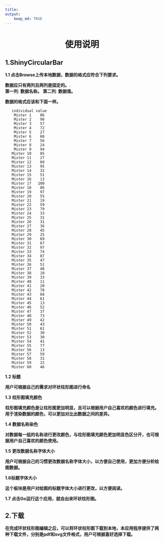 ```yaml
---
title:
output: 
    keep_md: TRUE
---
```




<h1><center>使用说明</center></h1>
 

## **1.ShinyCircularBar**

**1.1 点击Browse上传本地数据，数据的格式应符合下列要求。**

**数据应只有两列且两列是固定的。**.  
**第一列**: **数据名称。**
**第二列**: **数据值。**  
 

**数据的格式应该和下面一样。**  


```
   individual value
    Mister 1    86
    Mister 2    90
    Mister 3    57
    Mister 4    72
    Mister 5    27
    Mister 6    68
    Mister 7    56
    Mister 8    24
    Mister 9    94
   Mister 10    85
   Mister 11    27
   Mister 12    60
   Mister 13    95
   Mister 14    32
   Mister 15    51
   Mister 16    13
   Mister 17   100
   Mister 18    86
   Mister 19    97
   Mister 20    55
   Mister 21    19
   Mister 22    59
   Mister 23    79
   Mister 24    33
   Mister 25    31
   Mister 26    31
   Mister 27    36
   Mister 28    45
   Mister 29    25
   Mister 30    69
   Mister 31    67
   Mister 32    97
   Mister 33    74
   Mister 34    87
   Mister 35    47
   Mister 36    51
   Mister 37    48
   Mister 38    10
   Mister 39    33
   Mister 40    11
   Mister 41    20
   Mister 42    78
   Mister 43    68
   Mister 44    61
   Mister 45    13
   Mister 46    52
   Mister 47    37
   Mister 48    73
   Mister 49    42
   Mister 50    43
   Mister 51    61
   Mister 52    30
   Mister 53    30
   Mister 54    41
   Mister 55    77
   Mister 56    13
   Mister 57    59
   Mister 58    31
   Mister 59    22
   Mister 60    46
   ```


**1.2 标题**

**用户可根据自己的需求对环状柱形图进行命名**

**1.3 柱形图填充颜色**

**柱形图填充颜色是让柱形图更加明显，且可以根据用户自己喜欢的颜色进行填充。用于渲染数据的颜色，可以更加对比出数据之间的差异。** 

**1.4 数据名称染色**

**对数据每一组的名称进行更改颜色，与柱形图填充颜色更加明显色区分开，也可根据用户自己喜欢的颜色使用。**

**1.5 更改数据名称字体大小**

**用户可根据自己的习惯更改数据名称字体大小，以方便自己使用，更加方便分析绘图数据。**

**1.6标题字体大小**

**这个板块是用户对绘图的标题字体大小进行更改，以方便阅读。**

**1.7 点击Go运行这个应用，就会出来环状柱形图。**

## **2.下载**
**在完成环状柱形图编辑之后，可以将环状柱形图下载到本地，本应用程序提供了两种下载文件，分别是pdf和svg文件格式，用户可根据喜好选择下载。**



